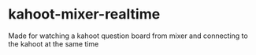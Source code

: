 # kahoot-mixer-realtime
Made for watching a kahoot question board from mixer and connecting to the kahoot at the same time
